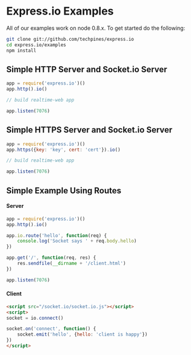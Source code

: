
# Express.io Examples

All of our examples work on node 0.8.x.  To get started do the following:

```bash
git clone git://github.com/techpines/express.io
cd express.io/examples
npm install
```

## Simple HTTP Server and Socket.io Server

```js
app = require('express.io')()
app.http().io()

// build realtime-web app

app.listen(7076)
```

## Simple HTTPS Server and Socket.io Server

```js
app = require('express.io')()
app.https({key: 'key', cert: 'cert'}).io()

// build realtime-web app

app.listen(7076)
```

## Simple Example Using Routes

#### Server

```js
app = require('express.io')()
app.http().io()

app.io.route('hello', function(req) {
    console.log('Socket says ' + req.body.hello)
})

app.get('/', function(req, res) { 
    res.sendfile(__dirname + '/client.html')
})

app.listen(7076)
```

#### Client

```html
<script src="/socket.io/socket.io.js"></script>
<script>
socket = io.connect()

socket.on('connect', function() {
    socket.emit('hello', {hello: 'client is happy'})
})
</script>
```
